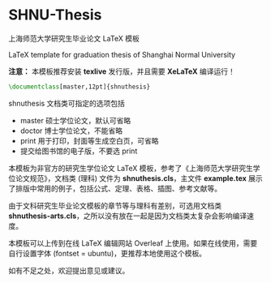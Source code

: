 # SHNU-Thesis

上海师范大学研究生毕业论文 LaTeX 模板

LaTeX template for graduation thesis of Shanghai Normal University

**注意：** 本模板推荐安装 **texlive** 发行版，并且需要 **XeLaTeX** 编译运行！

```tex
\documentclass[master,12pt]{shnuthesis}
```

shnuthesis 文档类可指定的选项包括
- master 硕士学位论文，默认可省略
- doctor 博士学位论文，不能省略
- print 用于打印，封面等生成空白页，可省略
- 提交给图书馆的电子版，不要选 print


本模板为非官方的研究生学位论文 LaTeX 模板，参考了《上海师范大学研究生学位论文规范》，文档类 (理科) 文件为 **shnuthesis.cls**，主文件 **example.tex** 展示了排版中常用的例子，包括公式、定理、表格、插图、参考文献等。

由于文科研究生毕业论文模板的章节等与理科有差别，可选用文档类 **shnuthesis-arts.cls**，之所以没有放在一起是因为文档类太复杂会影响编译速度。

本模板可以上传到在线 LaTeX 编辑网站 Overleaf 上使用。如果在线使用，需要自行设置字体 (fontset = ubuntu)，更推荐本地使用这个模板。

如有不足之处，欢迎提出意见或建议。

